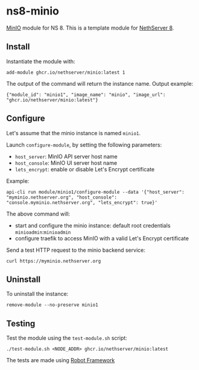 # ns8-minio

[MinIO](https://min.io/) module for NS 8.
This is a template module for [NethServer 8](https://github.com/NethServer/ns8-core).

## Install

Instantiate the module with:

    add-module ghcr.io/nethserver/minio:latest 1

The output of the command will return the instance name.
Output example:

    {"module_id": "minio1", "image_name": "minio", "image_url": "ghcr.io/nethserver/minio:latest"}

## Configure

Let's assume that the minio instance is named `minio1`.

Launch `configure-module`, by setting the following parameters:
- `host_server`: MinIO API server host name
- `host_console`: MinIO UI server host name
- `lets_encrypt`: enable or disable Let's Encrypt certificate

Example:

    api-cli run module/minio1/configure-module --data '{"host_server": "myminio.nethserver.org", "host_console": "console.myminio.nethserver.org", "lets_encrypt": true}'

The above command will:
- start and configure the minio instance: default root credentials `minioadmin`:`minioadmin`
- configure traefik to access MinIO with a valid Let's Encrypt certificate

Send a test HTTP request to the minio backend service:

    curl https://myminio.nethserver.org

## Uninstall

To uninstall the instance:

    remove-module --no-preserve minio1

## Testing

Test the module using the `test-module.sh` script:


    ./test-module.sh <NODE_ADDR> ghcr.io/nethserver/minio:latest

The tests are made using [Robot Framework](https://robotframework.org/)
